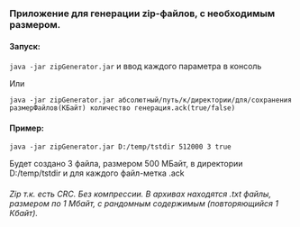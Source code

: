 ### Приложение для генерации zip-файлов, с необходимым размером.
#### Запуск:
`java -jar zipGenerator.jar` и ввод каждого параметра в консоль

Или
 
`java -jar zipGenerator.jar абсолютный/путь/к/директории/для/сохранения размерФайлов(КБайт) количество генерация.ack(true/false)`

#### Пример:
`java -jar zipGenerator.jar D:/temp/tstdir 512000 3 true`

Будет создано 3 файла, размером 500 МБайт, в директории D:/temp/tstdir и для каждого файл-метка .ack

###### Zip т.к. есть CRC. Без компрессии. В архивах находятся .txt файлы, размером по 1 Мбайт, с рандомным содержимым (повторяющийся 1 Кбайт).